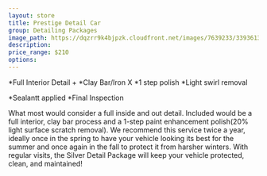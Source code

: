 ```yaml
---
layout: store
title: Prestige Detail Car
group: Detailing Packages
image_path: https://dqzrr9k4bjpzk.cloudfront.net/images/7639233/339361382.jpg
description: 
price_range: $210
options: 
---
```


*Full Interior Detail + *Clay Bar/Iron X *1 step polish *Light swirl removal

*Sealantt applied *Final Inspection

What most would consider a full inside and out detail. Included would be a full interior, clay bar process and a 1-step paint enhancement polish(20% light surface scratch removal). We recommend this service twice a year, ideally once in the spring to have your vehicle looking its best for the summer and once again in the fall to protect it from harsher winters. With regular visits, the Silver Detail Package will keep your vehicle protected, clean, and maintained!